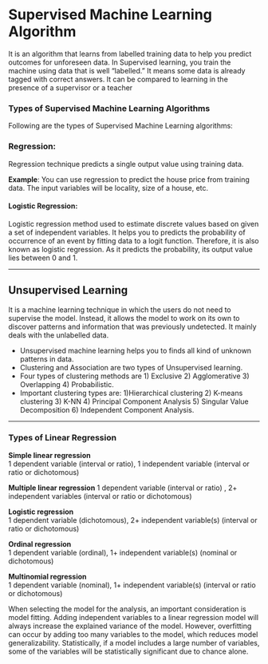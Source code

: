 # Supervised Machine Learning Algorithm
It is an algorithm that learns from labelled training data to help you predict outcomes for unforeseen data. In Supervised learning, you train the machine using data that is well “labelled.” It means some data is already tagged with correct answers. It can be compared to learning in the presence of a supervisor or a teacher

### Types of Supervised Machine Learning Algorithms

Following are the types of Supervised Machine Learning algorithms:

### Regression:

Regression technique predicts a single output value using training data.

**Example**: You can use regression to predict the house price from training data. The input variables will be locality, size of a house, etc.

#### Logistic Regression:

Logistic regression method used to estimate discrete values based on given a set of independent variables. It helps you to predicts the probability of occurrence of an event by fitting data to a logit function. Therefore, it is also known as logistic regression. As it predicts the probability, its output value lies between 0 and 1.

-------

## Unsupervised Learning
It is a machine learning technique in which the users do not need to supervise the model. Instead, it allows the model to work on its own to discover patterns and information that was previously undetected. It mainly deals with the unlabelled data.
-   Unsupervised machine learning helps you to finds all kind of unknown patterns in data.
-   Clustering and Association are two types of Unsupervised learning.
-   Four types of clustering methods are 1) Exclusive 2) Agglomerative 3) Overlapping 4) Probabilistic.
-   Important clustering types are: 1)Hierarchical clustering 2) K-means clustering 3) K-NN 4) Principal Component Analysis 5) Singular Value Decomposition 6) Independent Component Analysis.

------


### Types of Linear Regression

**Simple linear regression**  
1 dependent variable (interval or ratio), 1 independent variable (interval or ratio or dichotomous)

**Multiple linear regression**
1 dependent variable (interval or ratio) , 2+ independent variables (interval or ratio or dichotomous)

**Logistic regression**  
1 dependent variable (dichotomous), 2+ independent variable(s) (interval or ratio or dichotomous)

**Ordinal regression**  
1 dependent variable (ordinal), 1+ independent variable(s) (nominal or dichotomous)

**Multinomial regression**  
1 dependent variable (nominal), 1+ independent variable(s) (interval or ratio or dichotomous)



When selecting the model for the analysis, an important consideration is model fitting. Adding independent variables to a linear regression model will always increase the explained variance of the model. However, overfitting can occur by adding too many variables to the model, which reduces model generalizability. Statistically, if a model includes a large number of variables, some of the variables will be statistically significant due to chance alone.
